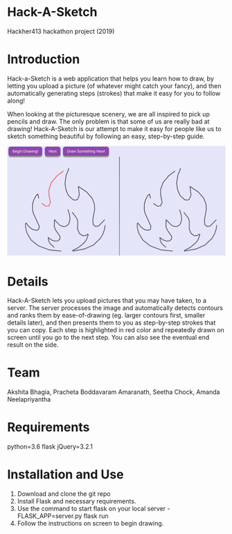 # Hack-A-Sketch
Hackher413 hackathon project (2019)

# Introduction
Hack-a-Sketch is a web application that helps you learn how to draw, by letting you upload a picture (of whatever might catch your fancy), and then automatically generating steps (strokes) that make it easy for you to follow along!

When looking at the picturesque scenery, we are all inspired to pick up pencils and draw. The only problem is that some of us are really bad at drawing! Hack-A-Sketch is our attempt to make it easy for people like us to sketch something beautiful by following an easy, step-by-step guide.

![Hack-A-Sketch screenshot](https://github.com/AkshitaB/hack-a-sketch/blob/master/screenshots/screen3.png)

# Details

Hack-A-Sketch lets you upload pictures that you may have taken, to a server. The server processes the image and automatically detects contours and ranks them by ease-of-drawing (eg. larger contours first, smaller details later), and then presents them to you as step-by-step strokes that you can copy. Each step is highlighted in red color and repeatedly drawn on screen until you go to the next step. You can also see the eventual end result on the side.

# Team
Akshita Bhagia, Pracheta Boddavaram Amaranath, Seetha Chock, Amanda Neelapriyantha

# Requirements
python=3.6
flask
jQuery=3.2.1

# Installation and Use
1. Download and clone the git repo
2. Install Flask and necessary requirements.
3. Use the command to start flask on your local server - FLASK_APP=server.py flask run 
4. Follow the instructions on screen to begin drawing.
